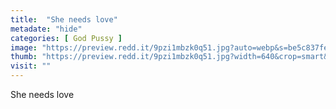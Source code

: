```yaml
---
title:  "She needs love"
metadate: "hide"
categories: [ God Pussy ]
image: "https://preview.redd.it/9pzi1mbzk0q51.jpg?auto=webp&s=be5c837fe94ccb9bd1f1e1fb38bc528eb9ce0464"
thumb: "https://preview.redd.it/9pzi1mbzk0q51.jpg?width=640&crop=smart&auto=webp&s=9d97475785e8a592bebd533810aa3e40aa0c3155"
visit: ""
---
```

She needs love
